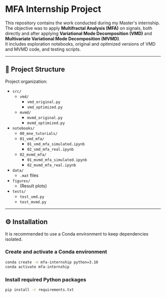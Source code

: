 # MFA Internship Project

This repository contains the work conducted during my Master's internship.  
The objective was to apply **Multifractal Analysis (MFA)** on signals, both directly and after applying **Variational Mode Decomposition (VMD)** and **Multivariate Variational Mode Decomposition (MVMD)**.  
It includes exploration notebooks, original and optimized versions of VMD and MVMD code, and testing scripts.

---

## 📂 Project Structure

Project organization:

- `src/`
  - `vmd/`
    - `vmd_original.py`
    - `vmd_optimized.py`
  - `mvmd/`
    - `mvmd_original.py`
    - `mvmd_optimized.py`
- `notebooks/`
  - `00_mne_tutorials/`
  - `01_vmd_mfa/`
    - `01_vmd_mfa_simulated.ipynb`
    - `02_vmd_mfa_real.ipynb`
  - `02_mvmd_mfa/`
    - `01_mvmd_mfa_simulated.ipynb`
    - `02_mvmd_mfa_real.ipynb`
- `data/`
  - `.mat` files
- `figures/`
  - (Result plots)
- `tests/`
  - `test_vmd.py`
  - `test_mvmd.py`

---

## ⚙️ Installation

It is recommended to use a Conda environment to keep dependencies isolated.

### Create and activate a Conda environment

```bash
conda create -n mfa-internship python=3.10
conda activate mfa-internship
```
### Install required Python packages

```bash
pip install -r requirements.txt
```
